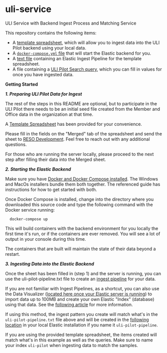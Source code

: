 # uli-service
ULI Service with Backend Ingest Process and Matching Service

This repository contains the following items:
* A [template spreadsheet](https://github.com/RESOStandards/uli-service/blob/main/ULI%20-%20Data%20Pilot%20Template.xlsx?raw=true), which will allow you to ingest data into the ULI Pilot backend using your local data. 
* A [`docker-compose.yml` file](https://github.com/RESOStandards/uli-service/blob/main/docker-compose.yml) that will start the Elastic backend for you.
* A [text file](https://github.com/RESOStandards/uli-service/blob/main/uli-pilot-ingest.txt) containing an Elastic Ingest Pipeline for the template spreadsheet.
* A file containing a [ULI Pilot Search query](https://github.com/RESOStandards/uli-service/blob/main/uli-pilot-search.txt), which you can fill in values for once you have ingested data.

**Getting Started**

***1. Preparing ULI Pilot Data for Ingest***

The rest of the steps in this README are optional, but to participate in the ULI Pilot there needs to be an initial seed file created from the Member and Office data in the organization at that time. 

A [Template Spreadsheet](https://github.com/RESOStandards/uli-service/blob/main/ULI%20-%20Data%20Pilot%20Template.xlsx?raw=true) has been provided for your convenience. 

Please fill in the fields on the "Merged" tab of the spreadsheet and send the sheet to [RESO Development](mailto:dev@reso.org). Feel free to reach out with any additional questions. 

For those who are running the server locally, please proceed to the next step after filling their data into the Merged sheet.


***2. Starting the Elastic Backend***

Make sure you have [Docker and Docker Compose installed](https://docs.docker.com/compose/install/). The Windows and MacOs installers bundle them both together. The referenced guide has instructions for how to get started with both. 

Once Docker Compose is installed, change into the directory where you downloaded this source code and type the following command with the Docker service running:
```
  docker-compose up
```
This will build containers with the backend environment for you locally the first time it's run, or if the containers are ever removed. You will see a lot of output in your console during this time. 

The containers that are built will maintain the state of their data beyond a restart.

***3. Ingesting Data into the Elastic Backend***

Once the sheet has been filled in (step 1) and the server is running, you can use the uli-pilot-pipeline.txt file to create an [ingest pipeline](https://www.elastic.co/guide/en/elasticsearch/reference/master/ingest.html) for your data. 

If you are not familiar with Ingest Pipelines, as a shortcut, you can also use the Data Visualizer ([located here once your Elastic server is running](http://localhost:5601/app/ml/datavisualizer)) to import data up to 100MB and create your own Elastic "Index" (database) using that data. See the [following article](https://www.elastic.co/guide/en/elasticsearch/reference/master/ingest.html) for more information. 

If using this method, the ingest pattern you create will match what's in the `uli-pilot-pipeline.txt` file above and will be created in the [following location](http://localhost:5601/app/management/ingest/ingest_pipelines/?pipeline=uli-pilot-pipeline) in your local Elastic installation if you name it `uli-pilot-pipeline`.

If you are using the provided template spreadsheet, the items created will match what's in this example as well as the queries. Make sure to name your index `uli-pilot` when ingesting data to match the samples.
